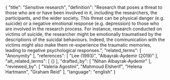 {
  "title": "Sensitive research",
  "definition": "Research that poses a threat to those who are or have been involved in it, including the researchers, the participants, and the wider society. This threat can be physical danger (e.g. suicide) or a negative emotional response (e.g. depression) to those who are involved in the research process. For instance, research conducted on victims of suicide, the researcher might be emotionally traumatised by the descriptions of the suicidal behaviours. Indeed, the communication with the victims might also make them re-experience the traumatic memories, leading to negative psychological responses.",
  "related_terms": [
    "Anonymity"
  ],
  "references": [
    "Lee (1993)",
    "Albayrak-Aydemir (2019)"
  ],
  "alt_related_terms": [
    {}
  ],
  "drafted_by": [
    "Nihan Albayrak-Aydemir"
  ],
  "reviewed_by": [
    "Valeria Agostini",
    "Mahmoud Elsherif",
    "Helena Hartmann",
    "Graham Reid"
  ],
  "language": "english"
}
